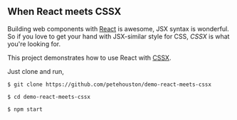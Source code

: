 ## When React meets CSSX

Building web components with [React](https://facebook.github.io/react/) is awesome, JSX syntax is wonderful. So if you love to get your hand with JSX-similar style for CSS, *CSSX* is what you're looking for.

This project demonstrates how to use React with [CSSX](https://github.com/krasimir/cssx).

Just clone and run,

```
$ git clone https://github.com/petehouston/demo-react-meets-cssx

$ cd demo-react-meets-cssx

$ npm start
```
